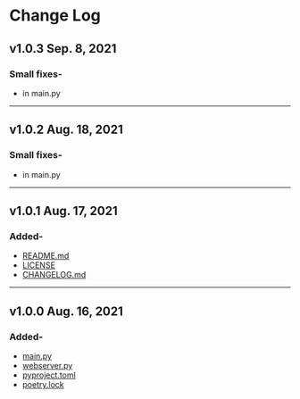 # Change Log

## v1.0.3 Sep. 8, 2021

### Small fixes-

- in main.py

---

## v1.0.2 Aug. 18, 2021

### Small fixes-

- in main.py

---

## v1.0.1 Aug. 17, 2021

### Added-

- [README.md](README.md)
- [LICENSE](LICENSE)
- [CHANGELOG.md](CHANGELOG.md)

---

## v1.0.0 Aug. 16, 2021

### Added-

- [main.py](main.py)
- [webserver.py](webserver.py)
- [pyproject.toml](pyproject.toml)
- [poetry.lock](poetry.lock)
